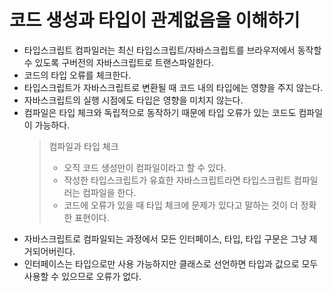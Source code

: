# 코드 생성과 타입이 관계없음을 이해하기

- 타입스크립트 컴파일러는 최신 타입스크립트/자바스크립트를 브라우저에서 동작할 수 있도록 구버전의 자바스크립트로 트랜스파일한다.
- 코드의 타입 오류를 체크한다.
- 타입스크립트가 자바스크립트로 변환될 때 코드 내의 타입에는 영향을 주지 않는다.
- 자바스크립트의 실행 시점에도 타입은 영향을 미치지 않는다.
- 컴파일은 타입 체크와 독립적으로 동작하기 때문에 타입 오류가 있는 코드도 컴파일이 가능하다.
  > 컴파일과 타입 체크
  >
  > - 오직 코드 생성만이 컴파일이라고 할 수 있다.
  > - 작성한 타입스크립트가 유효한 자바스크립트라면 타입스크립트 컴파일러는 컴파일을 한다.
  > - 코드에 오류가 있을 때 타입 체크에 문제가 있다고 말하는 것이 더 정확한 표현이다.
- 자바스크립트로 컴파일되는 과정에서 모든 인터페이스, 타입, 타입 구문은 그냥 제거되어버린다.
- 인터페이스는 타입으로만 사용 가능하지만 클래스로 선언하면 타입과 값으로 모두 사용할 수 있으므로 오류가 없다.
